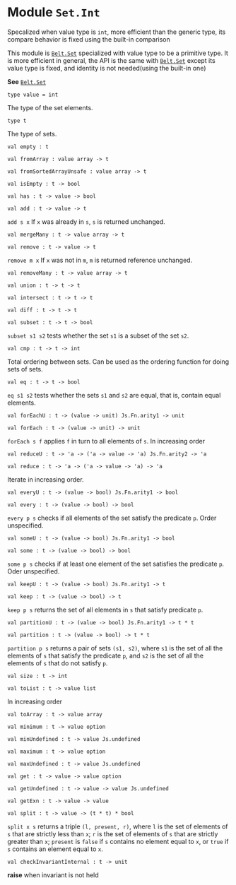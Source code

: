 
# Module `Set.Int`

Specalized when value type is `int`, more efficient than the generic type, its compare behavior is fixed using the built-in comparison

This module is [`Belt.Set`](./Belt-Set.md) specialized with value type to be a primitive type. It is more efficient in general, the API is the same with [`Belt.Set`](./Belt-Set.md) except its value type is fixed, and identity is not needed(using the built-in one)

**See** [`Belt.Set`](./Belt-Set.md)

```
type value = int
```
The type of the set elements.

```
type t
```
The type of sets.

```
val empty : t
```
```
val fromArray : value array -> t
```
```
val fromSortedArrayUnsafe : value array -> t
```
```
val isEmpty : t -> bool
```
```
val has : t -> value -> bool
```
```
val add : t -> value -> t
```
`add s x` If `x` was already in `s`, `s` is returned unchanged.

```
val mergeMany : t -> value array -> t
```
```
val remove : t -> value -> t
```
`remove m x` If `x` was not in `m`, `m` is returned reference unchanged.

```
val removeMany : t -> value array -> t
```
```
val union : t -> t -> t
```
```
val intersect : t -> t -> t
```
```
val diff : t -> t -> t
```
```
val subset : t -> t -> bool
```
`subset s1 s2` tests whether the set `s1` is a subset of the set `s2`.

```
val cmp : t -> t -> int
```
Total ordering between sets. Can be used as the ordering function for doing sets of sets.

```
val eq : t -> t -> bool
```
`eq s1 s2` tests whether the sets `s1` and `s2` are equal, that is, contain equal elements.

```
val forEachU : t -> (value -> unit) Js.Fn.arity1 -> unit
```
```
val forEach : t -> (value -> unit) -> unit
```
`forEach s f` applies `f` in turn to all elements of `s`. In increasing order

```
val reduceU : t -> 'a -> ('a -> value -> 'a) Js.Fn.arity2 -> 'a
```
```
val reduce : t -> 'a -> ('a -> value -> 'a) -> 'a
```
Iterate in increasing order.

```
val everyU : t -> (value -> bool) Js.Fn.arity1 -> bool
```
```
val every : t -> (value -> bool) -> bool
```
`every p s` checks if all elements of the set satisfy the predicate `p`. Order unspecified.

```
val someU : t -> (value -> bool) Js.Fn.arity1 -> bool
```
```
val some : t -> (value -> bool) -> bool
```
`some p s` checks if at least one element of the set satisfies the predicate `p`. Oder unspecified.

```
val keepU : t -> (value -> bool) Js.Fn.arity1 -> t
```
```
val keep : t -> (value -> bool) -> t
```
`keep p s` returns the set of all elements in `s` that satisfy predicate `p`.

```
val partitionU : t -> (value -> bool) Js.Fn.arity1 -> t * t
```
```
val partition : t -> (value -> bool) -> t * t
```
`partition p s` returns a pair of sets `(s1, s2)`, where `s1` is the set of all the elements of `s` that satisfy the predicate `p`, and `s2` is the set of all the elements of `s` that do not satisfy `p`.

```
val size : t -> int
```
```
val toList : t -> value list
```
In increasing order

```
val toArray : t -> value array
```
```
val minimum : t -> value option
```
```
val minUndefined : t -> value Js.undefined
```
```
val maximum : t -> value option
```
```
val maxUndefined : t -> value Js.undefined
```
```
val get : t -> value -> value option
```
```
val getUndefined : t -> value -> value Js.undefined
```
```
val getExn : t -> value -> value
```
```
val split : t -> value -> (t * t) * bool
```
`split x s` returns a triple `(l, present, r)`, where `l` is the set of elements of `s` that are strictly less than `x`; `r` is the set of elements of `s` that are strictly greater than `x`; `present` is `false` if `s` contains no element equal to `x`, or `true` if `s` contains an element equal to `x`.

```
val checkInvariantInternal : t -> unit
```
**raise** when invariant is not held
